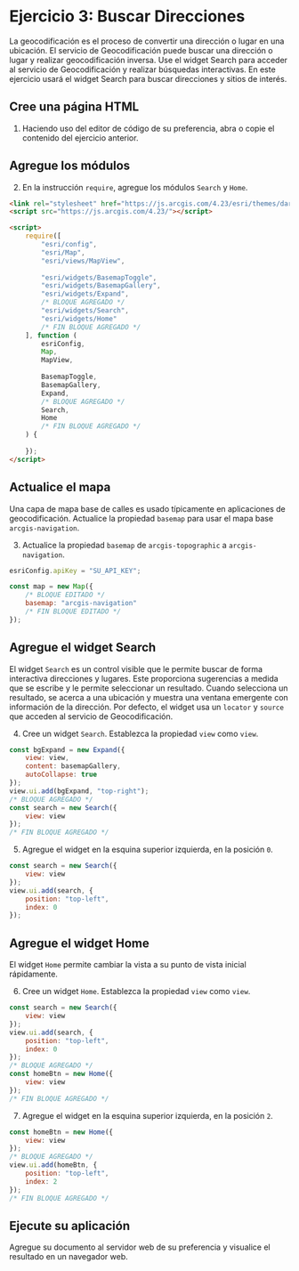 # Ejercicio 3: Buscar Direcciones
La geocodificación es el proceso de convertir una dirección o lugar en una ubicación. El servicio de Geocodificación puede buscar una dirección o lugar y realizar geocodificación inversa. Use el widget Search para acceder al servicio de Geocodificación y realizar búsquedas interactivas.
En este ejercicio usará el widget Search para buscar direcciones y sitios de interés.
## Cree una página HTML
1. Haciendo uso del editor de código de su preferencia, abra o copie el contenido del ejercicio anterior.
## Agregue los módulos
2. En la instrucción `require`, agregue los módulos `Search` y `Home`.
```html
<link rel="stylesheet" href="https://js.arcgis.com/4.23/esri/themes/dark/main.css">
<script src="https://js.arcgis.com/4.23/"></script>

<script>
    require([
        "esri/config",
        "esri/Map",
        "esri/views/MapView",
        
        "esri/widgets/BasemapToggle",
        "esri/widgets/BasemapGallery",
        "esri/widgets/Expand",
        /* BLOQUE AGREGADO */
        "esri/widgets/Search",
        "esri/widgets/Home"
        /* FIN BLOQUE AGREGADO */
    ], function (
        esriConfig,
        Map,
        MapView,
        
        BasemapToggle, 
        BasemapGallery,
        Expand,
        /* BLOQUE AGREGADO */
        Search,
        Home
        /* FIN BLOQUE AGREGADO */
    ) {
        
    });
</script>
```
## Actualice el mapa
Una capa de mapa base de calles es usado típicamente en aplicaciones de geocodificación. Actualice la propiedad `basemap` para usar el mapa base `arcgis-navigation`.

3. Actualice la propiedad `basemap` de `arcgis-topographic` a `arcgis-navigation`.
```javascript
esriConfig.apiKey = "SU_API_KEY";

const map = new Map({
    /* BLOQUE EDITADO */
    basemap: "arcgis-navigation"
    /* FIN BLOQUE EDITADO */ 
});
```
## Agregue el widget Search
El widget `Search` es un control visible que le permite buscar de forma interactiva direcciones y lugares. Este proporciona sugerencias a medida que se escribe y le permite seleccionar un resultado. Cuando selecciona un resultado, se acerca a una ubicación y muestra una ventana emergente con información de la dirección. Por defecto, el widget usa un `locator` y `source` que acceden al servicio de Geocodificación. 

4. Cree un widget `Search`. Establezca la propiedad `view` como `view`.
```javascript
const bgExpand = new Expand({
    view: view,
    content: basemapGallery,
    autoCollapse: true
});
view.ui.add(bgExpand, "top-right");
/* BLOQUE AGREGADO */
const search = new Search({
    view: view
});
/* FIN BLOQUE AGREGADO */
```
5. Agregue  el widget en la esquina superior izquierda, en la posición `0`.
```javascript
const search = new Search({
    view: view
});
view.ui.add(search, {
    position: "top-left",
    index: 0
});
```
## Agregue el widget Home
El widget `Home` permite cambiar la vista a su punto de vista inicial rápidamente.

6. Cree un widget `Home`. Establezca la propiedad `view` como `view`.
```javascript
const search = new Search({
    view: view
});
view.ui.add(search, {
    position: "top-left",
    index: 0
});
/* BLOQUE AGREGADO */
const homeBtn = new Home({
    view: view
});
/* FIN BLOQUE AGREGADO */
```
7. Agregue  el widget en la esquina superior izquierda, en la posición `2`.
```javascript
const homeBtn = new Home({
    view: view
});
/* BLOQUE AGREGADO */
view.ui.add(homeBtn, {
    position: "top-left",
    index: 2
});
/* FIN BLOQUE AGREGADO */
```
## Ejecute su aplicación
Agregue su documento al servidor web de su preferencia y visualice el resultado en un navegador web.
